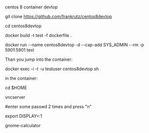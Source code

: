 centos 8 container devtop


git clone https://github.com/frankrutz/centos8devtop

cd centos8devtop

docker build -t test -f dockerfile .

docker run --name centos8devtop -d --cap-add SYS_ADMIN --rm  -p  5901:5901 test



Than you jump into the container:

docker exec -i -t -u testuser centos8devtop sh

in the container: 


cd $HOME

vncserver

#enter some passwd 2 times and press "n"

export DISPLAY=:1

gnome-calculator

